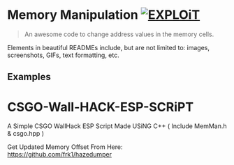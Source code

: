 # Memory Manipulation [![EXPLOiT](https://cdn.rawgit.com/sindresorhus/awesome/d7305f38d29fed78fa85652e3a63e154dd8e8829/media/badge.svg)](https://github.com/sindresorhus/awesome)
> An awesome code to change address values in the memory cells.

Elements in beautiful READMEs include, but are not limited to: images, screenshots, GIFs, text formatting, etc.

## Examples



# CSGO-Wall-HACK-ESP-SCRiPT
A Simple CSGO WallHack ESP Script Made USiNG C++ ( Include MemMan.h &amp; csgo.hpp )

Get Updated Memory Offset From Here: https://github.com/frk1/hazedumper
